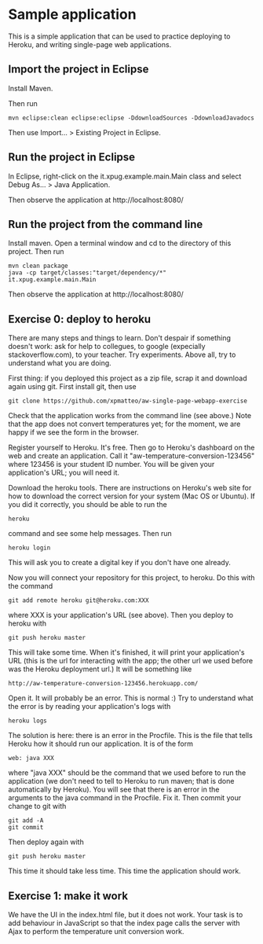 # Sample application

This is a simple application that can be used to practice deploying to Heroku, and writing single-page web applications.

## Import the project in Eclipse

Install Maven.

Then run

    mvn eclipse:clean eclipse:eclipse -DdownloadSources -DdownloadJavadocs

Then use Import... > Existing Project in Eclipse.

## Run the project in Eclipse

In Eclipse, right-click on the it.xpug.example.main.Main class and select Debug As... > Java Application.

Then observe the application at http://localhost:8080/

## Run the project from the command line

Install maven.  Open a terminal window and cd to the directory of this project.  Then run

    mvn clean package
    java -cp target/classes:"target/dependency/*" it.xpug.example.main.Main

Then observe the application at http://localhost:8080/


## Exercise 0: deploy to heroku

There are many steps and things to learn.  Don't despair if something doesn't work: ask for help to collegues, to google (expecially stackoverflow.com), to your teacher.  Try experiments.  Above all, try to understand what you are doing.

First thing: if you deployed this project as a zip file, scrap it and download again using git.  First install git, then use

    git clone https://github.com/xpmatteo/aw-single-page-webapp-exercise

Check that the application works from the command line (see above.)  Note that the app does not convert temperatures yet; for the moment, we are happy if we see the form in the browser.

Register yourself to Heroku.  It's free.  Then go to Heroku's dashboard on the web and create an application.  Call it "aw-temperature-conversion-123456" where 123456 is your student ID number.  You will be given your application's URL; you will need it.

Download the heroku tools.  There are instructions on Heroku's web site for how to download the correct version for your system (Mac OS or Ubuntu).  If you did it correctly, you should be able to run the

    heroku

command and see some help messages.  Then run

    heroku login

This will ask you to create a digital key if you don't have one already.

Now you will connect your repository for this project, to heroku.  Do this with the command

    git add remote heroku git@heroku.com:XXX

where XXX is your application's URL (see above).  Then you deploy to heroku with

    git push heroku master

This will take some time.  When it's finished, it will print your application's URL (this is the url for interacting with the app; the other url we used before was the Heroku deployment url.)  It will be something like

    http://aw-temperature-conversion-123456.herokuapp.com/

Open it.  It will probably be an error.  This is normal :)  Try to understand what the error is by reading your application's logs with

    heroku logs

The solution is here: there is an error in the Procfile.  This is the file that tells Heroku how it should run our application.  It is of the form

    web: java XXX

where "java XXX" should be the command that we used before to run the application (we don't need to tell to Heroku to run maven; that is done automatically by Heroku).  You will see that there is an error in the arguments to the java command in the Procfile.  Fix it.  Then commit your change to git with

    git add -A
    git commit

Then deploy again with

    git push heroku master

This time it should take less time.  This time the application should work.

## Exercise 1: make it work

We have the UI in the index.html file, but it does not work.  Your task is to add behaviour in JavaScript so that the index page calls the server with Ajax to perform the temperature unit conversion work.







